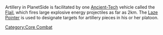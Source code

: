 Artillery in PlanetSide is facilitated by one
[Ancient-Tech](Ancient_Technology.md) vehicle called the
[Flail](../items/Flail.md), which fires large explosive energy
projectiles as far as 2km. The [Laze Pointer](../weapons/Laze_Pointer.md)
is used to designate targets for artillery pieces in his or her platoon.

[Category:Core Combat](../Category:Core_Combat.md)
